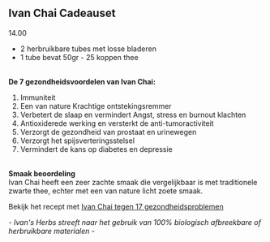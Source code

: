 ## Ivan Chai Cadeauset
14.00 <br>
- 2 herbruikbare tubes met losse bladeren <br>
- 1 tube bevat 50gr - 25 koppen thee <br><br>


**De 7 gezondheidsvoordelen van Ivan Chai:**<br>
1. Immuniteit
2. Een van nature Krachtige ontstekingsremmer
3. Verbetert de slaap en vermindert Angst, stress en burnout klachten
4. Antioxiderede werking en versterkt de anti-tumoractiviteit
5. Verzorgt de gezondheid van prostaat en urinewegen
6. Verzorgt het spijsverteringsstelsel
7. Vermindert de kans op diabetes en depressie <br><br>

**Smaak beoordeling**<br>
Ivan Chai heeft een zeer zachte smaak die vergelijkbaar is met traditionele zwarte thee, echter met een van nature licht zoete smaak.

Bekijk het recept met [Ivan Chai tegen 17 gezondheidsproblemen](https://www.ivansherbs.nl/pages/ivan-chai-tegen-17-gezondheidsproblemen)

_- Ivan's Herbs streeft naar het gebruik van 100% biologisch afbreekbare of herbruikbare materialen -_
